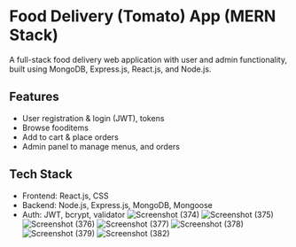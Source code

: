 # Food Delivery (Tomato) App (MERN Stack)

A full-stack food delivery web application with user and admin functionality, built using MongoDB, Express.js, React.js, and Node.js.

## Features

- User registration & login (JWT),  tokens
- Browse fooditems
- Add to cart & place orders
- Admin panel to manage menus, and orders

## Tech Stack

- Frontend: React.js, CSS
- Backend: Node.js, Express.js, MongoDB, Mongoose
- Auth: JWT, bcrypt, validator
![Screenshot (374)](https://github.com/RevatiSingh29/FoodDelivery/assets/143447751/7f19dc72-d02b-4f43-805b-4ed0b59ee985)
![Screenshot (375)](https://github.com/RevatiSingh29/FoodDelivery/assets/143447751/ae14d71d-f2b4-4e9c-bd4d-7b2327e244f0)
![Screenshot (376)](https://github.com/RevatiSingh29/FoodDelivery/assets/143447751/e00cef02-70c4-409c-b587-df4dd0f14ab8)
![Screenshot (377)](https://github.com/RevatiSingh29/FoodDelivery/assets/143447751/4aa3dd44-2722-418d-8fa5-a018979b3af8)
![Screenshot (378)](https://github.com/RevatiSingh29/FoodDelivery/assets/143447751/89578cd5-5d33-4786-bd75-e720e70d1414)
![Screenshot (379)](https://github.com/RevatiSingh29/FoodDelivery/assets/143447751/04903cbc-25f9-4046-9ee2-2d03916b1d89)
![Screenshot (382)](https://github.com/RevatiSingh29/FoodDelivery/assets/143447751/1bd30afd-1271-4c8e-8556-23188dc1adc3)







